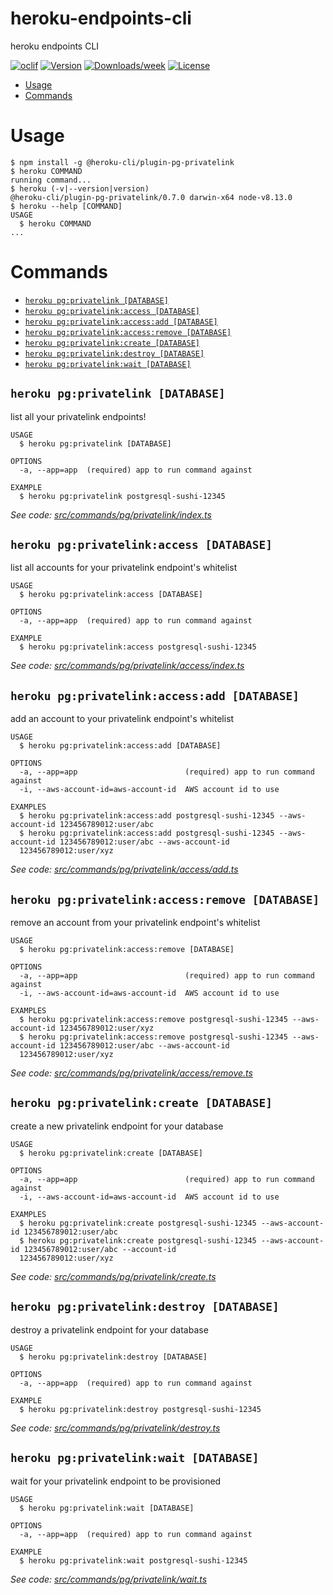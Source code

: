 heroku-endpoints-cli
=======================

heroku endpoints CLI

[![oclif](https://img.shields.io/badge/cli-oclif-brightgreen.svg)](https://oclif.io)
[![Version](https://img.shields.io/npm/v/heroku-endpoints-cli.svg)](https://npmjs.org/package/heroku-privatelinks-cli)
[![Downloads/week](https://img.shields.io/npm/dw/heroku-endpoints-cli.svg)](https://npmjs.org/package/heroku-privatelinks-cli)
[![License](https://img.shields.io/npm/l/heroku-endpoints-cli.svg)](https://github.com/brettgoulder/heroku-endpoints-cli/blob/master/package.json)

<!-- toc -->
* [Usage](#usage)
* [Commands](#commands)
<!-- tocstop -->
# Usage
<!-- usage -->
```sh-session
$ npm install -g @heroku-cli/plugin-pg-privatelink
$ heroku COMMAND
running command...
$ heroku (-v|--version|version)
@heroku-cli/plugin-pg-privatelink/0.7.0 darwin-x64 node-v8.13.0
$ heroku --help [COMMAND]
USAGE
  $ heroku COMMAND
...
```
<!-- usagestop -->
# Commands
<!-- commands -->
* [`heroku pg:privatelink [DATABASE]`](#heroku-pgprivatelink-database)
* [`heroku pg:privatelink:access [DATABASE]`](#heroku-pgprivatelinkaccess-database)
* [`heroku pg:privatelink:access:add [DATABASE]`](#heroku-pgprivatelinkaccessadd-database)
* [`heroku pg:privatelink:access:remove [DATABASE]`](#heroku-pgprivatelinkaccessremove-database)
* [`heroku pg:privatelink:create [DATABASE]`](#heroku-pgprivatelinkcreate-database)
* [`heroku pg:privatelink:destroy [DATABASE]`](#heroku-pgprivatelinkdestroy-database)
* [`heroku pg:privatelink:wait [DATABASE]`](#heroku-pgprivatelinkwait-database)

## `heroku pg:privatelink [DATABASE]`

list all your privatelink endpoints!

```
USAGE
  $ heroku pg:privatelink [DATABASE]

OPTIONS
  -a, --app=app  (required) app to run command against

EXAMPLE
  $ heroku pg:privatelink postgresql-sushi-12345
```

_See code: [src/commands/pg/privatelink/index.ts](https://github.com/heroku/heroku-pg-privatelink-cli/blob/v0.7.0/src/commands/pg/privatelink/index.ts)_

## `heroku pg:privatelink:access [DATABASE]`

list all accounts for your privatelink endpoint's whitelist

```
USAGE
  $ heroku pg:privatelink:access [DATABASE]

OPTIONS
  -a, --app=app  (required) app to run command against

EXAMPLE
  $ heroku pg:privatelink:access postgresql-sushi-12345
```

_See code: [src/commands/pg/privatelink/access/index.ts](https://github.com/heroku/heroku-pg-privatelink-cli/blob/v0.7.0/src/commands/pg/privatelink/access/index.ts)_

## `heroku pg:privatelink:access:add [DATABASE]`

add an account to your privatelink endpoint's whitelist

```
USAGE
  $ heroku pg:privatelink:access:add [DATABASE]

OPTIONS
  -a, --app=app                        (required) app to run command against
  -i, --aws-account-id=aws-account-id  AWS account id to use

EXAMPLES
  $ heroku pg:privatelink:access:add postgresql-sushi-12345 --aws-account-id 123456789012:user/abc
  $ heroku pg:privatelink:access:add postgresql-sushi-12345 --aws-account-id 123456789012:user/abc --aws-account-id 
  123456789012:user/xyz
```

_See code: [src/commands/pg/privatelink/access/add.ts](https://github.com/heroku/heroku-pg-privatelink-cli/blob/v0.7.0/src/commands/pg/privatelink/access/add.ts)_

## `heroku pg:privatelink:access:remove [DATABASE]`

remove an account from your privatelink endpoint's whitelist

```
USAGE
  $ heroku pg:privatelink:access:remove [DATABASE]

OPTIONS
  -a, --app=app                        (required) app to run command against
  -i, --aws-account-id=aws-account-id  AWS account id to use

EXAMPLES
  $ heroku pg:privatelink:access:remove postgresql-sushi-12345 --aws-account-id 123456789012:user/xyz
  $ heroku pg:privatelink:access:remove postgresql-sushi-12345 --aws-account-id 123456789012:user/abc --aws-account-id 
  123456789012:user/xyz
```

_See code: [src/commands/pg/privatelink/access/remove.ts](https://github.com/heroku/heroku-pg-privatelink-cli/blob/v0.7.0/src/commands/pg/privatelink/access/remove.ts)_

## `heroku pg:privatelink:create [DATABASE]`

create a new privatelink endpoint for your database

```
USAGE
  $ heroku pg:privatelink:create [DATABASE]

OPTIONS
  -a, --app=app                        (required) app to run command against
  -i, --aws-account-id=aws-account-id  AWS account id to use

EXAMPLES
  $ heroku pg:privatelink:create postgresql-sushi-12345 --aws-account-id 123456789012:user/abc
  $ heroku pg:privatelink:create postgresql-sushi-12345 --aws-account-id 123456789012:user/abc --account-id 
  123456789012:user/xyz
```

_See code: [src/commands/pg/privatelink/create.ts](https://github.com/heroku/heroku-pg-privatelink-cli/blob/v0.7.0/src/commands/pg/privatelink/create.ts)_

## `heroku pg:privatelink:destroy [DATABASE]`

destroy a privatelink endpoint for your database

```
USAGE
  $ heroku pg:privatelink:destroy [DATABASE]

OPTIONS
  -a, --app=app  (required) app to run command against

EXAMPLE
  $ heroku pg:privatelink:destroy postgresql-sushi-12345
```

_See code: [src/commands/pg/privatelink/destroy.ts](https://github.com/heroku/heroku-pg-privatelink-cli/blob/v0.7.0/src/commands/pg/privatelink/destroy.ts)_

## `heroku pg:privatelink:wait [DATABASE]`

wait for your privatelink endpoint to be provisioned

```
USAGE
  $ heroku pg:privatelink:wait [DATABASE]

OPTIONS
  -a, --app=app  (required) app to run command against

EXAMPLE
  $ heroku pg:privatelink:wait postgresql-sushi-12345
```

_See code: [src/commands/pg/privatelink/wait.ts](https://github.com/heroku/heroku-pg-privatelink-cli/blob/v0.7.0/src/commands/pg/privatelink/wait.ts)_
<!-- commandsstop -->
